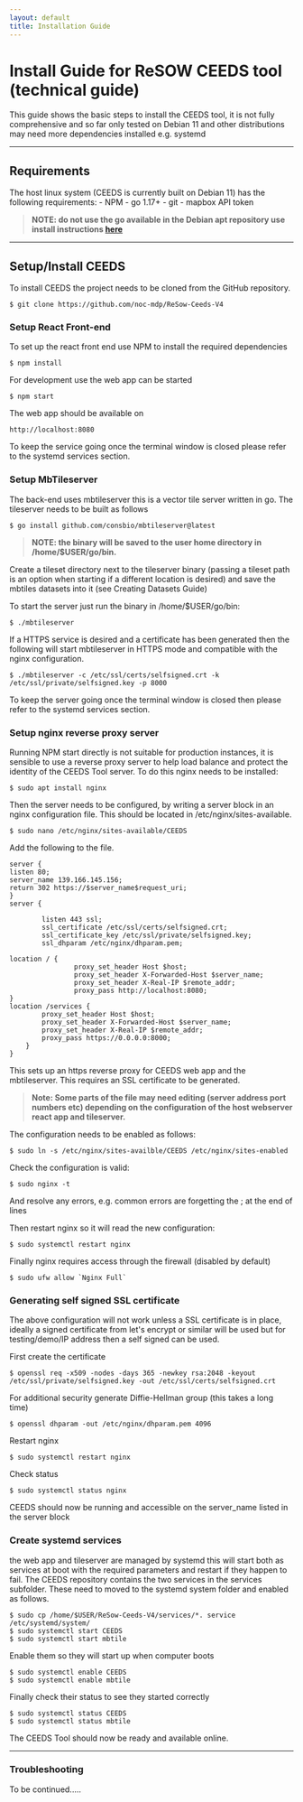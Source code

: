 ```yaml
---
layout: default
title: Installation Guide
---
```

# Install Guide for ReSOW CEEDS tool (technical guide)
This guide shows the basic steps to install the CEEDS tool, it is not fully comprehensive
and so far only tested on Debian 11 and other distributions may need more dependencies installed
e.g. systemd

---
## Requirements
The host linux system (CEEDS is currently built on Debian 11) has the following requirements:
    - NPM
    - go 1.17+ 
    - git
    - mapbox API token

> **NOTE: do not use the go available in the Debian apt repository use install instructions [here](https://go.dev/doc/install)**

---
## Setup/Install CEEDS
To install CEEDS the project needs to be cloned from the GitHub repository.

````shell
$ git clone https://github.com/noc-mdp/ReSow-Ceeds-V4
````
### Setup React Front-end
To set up the react front end use NPM to install the required dependencies
`````shell
$ npm install
`````
For development use the web app can be started 
````shell
$ npm start
````
The web app should be available on 

````
http://localhost:8080
````
To keep the service going once the terminal window is closed please refer to the systemd services section.

### Setup MbTileserver
The back-end uses mbtileserver this is a vector tile server written in go. 
The tileserver needs to be built as follows

````shell
$ go install github.com/consbio/mbtileserver@latest
````
> **NOTE: the binary will be saved to the user home directory in /home/$USER/go/bin.**

Create a tileset directory next to the tileserver binary 
(passing a tileset path is an option when starting if a different location is desired)
and save the mbtiles datasets into it (see Creating Datasets Guide)

To start the server just run the binary in /home/$USER/go/bin:
```shell
$ ./mbtileserver
```
If a HTTPS service is desired and a certificate has been generated then the following will start
mbtileserver in HTTPS mode and compatible with the nginx configuration.

```shell
$ ./mbtileserver -c /etc/ssl/certs/selfsigned.crt -k /etc/ssl/private/selfsigned.key -p 8000
```
To keep the server going once the terminal window is closed then please refer to the systemd services
section.

### Setup nginx reverse proxy server
Running NPM start directly is not suitable for production instances, it is sensible to use 
a reverse proxy server to help load balance and protect the identity of the CEEDS Tool server.
To do this nginx needs to be installed:

```shell
$ sudo apt install nginx
```
Then the server needs to be configured, by writing a server block in an nginx configuration file. 
This should be located in /etc/nginx/sites-available.

```shell
$ sudo nano /etc/nginx/sites-available/CEEDS
```
Add the following to the file.
```
server {
listen 80;
server_name 139.166.145.156;
return 302 https://$server_name$request_uri;
}
server {

        listen 443 ssl;
        ssl_certificate /etc/ssl/certs/selfsigned.crt;
        ssl_certificate_key /etc/ssl/private/selfsigned.key;
        ssl_dhparam /etc/nginx/dhparam.pem;

location / {
                proxy_set_header Host $host;
                proxy_set_header X-Forwarded-Host $server_name;
                proxy_set_header X-Real-IP $remote_addr;
                proxy_pass http://localhost:8080;
}
location /services {
        proxy_set_header Host $host;
        proxy_set_header X-Forwarded-Host $server_name;
        proxy_set_header X-Real-IP $remote_addr;
        proxy_pass https://0.0.0.0:8000;
    }
}
```
This sets up an https reverse proxy for CEEDS web app and the mbtileserver. This requires an SSL certificate
to be generated.

> **Note: Some parts of the file may need editing (server address port numbers etc) depending on the configuration
> of the host webserver react app and tileserver.**

The configuration needs to be enabled as follows:

```shell
$ sudo ln -s /etc/nginx/sites-availble/CEEDS /etc/nginx/sites-enabled
```
Check the configuration is valid:
```shell
$ sudo nginx -t
```
And resolve any errors, e.g. common errors are forgetting the ; at the end of lines

Then restart nginx so it will read the new configuration:
```shell
$ sudo systemctl restart nginx
```
Finally nginx requires access through the firewall (disabled by default)
```shell
$ sudo ufw allow `Nginx Full`
```

### Generating self signed SSL certificate
The above configuration will not work unless a SSL certificate is in place, ideally a signed certificate
from let's encrypt or similar will be used but for testing/demo/IP address then a self signed can be used.

First create the certificate
```shell
$ openssl req -x509 -nodes -days 365 -newkey rsa:2048 -keyout /etc/ssl/private/selfsigned.key -out /etc/ssl/certs/selfsigned.crt
```
For additional security generate Diffie-Hellman group (this takes a long time)
```shell
$ openssl dhparam -out /etc/nginx/dhparam.pem 4096
```
Restart nginx
```shell
$ sudo systemctl restart nginx
```
Check status
```shell
$ sudo systemctl status nginx
```
CEEDS should now be running and accessible on the server_name listed in the server block 

### Create systemd services
the web app and tileserver are managed by systemd this will start both as services at boot with the
required parameters and restart if they happen to fail. The CEEDS repository contains the two services
in the services subfolder. These need to moved to the systemd system folder and enabled as follows.

```shell
$ sudo cp /home/$USER/ReSow-Ceeds-V4/services/*. service /etc/systemd/system/
$ sudo systemctl start CEEDS 
$ sudo systemctl start mbtile
```
Enable them so they will start up when computer boots
```shell
$ sudo systemctl enable CEEDS 
$ sudo systemctl enable mbtile
```
Finally check their status to see they started correctly
```shell
$ sudo systemctl status CEEDS 
$ sudo systemctl status mbtile
```
The CEEDS Tool should now be ready and available online. 

---
### Troubleshooting

To be continued.....